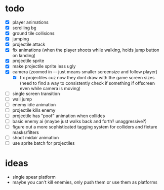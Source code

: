 # todo

- [x] player animations
- [x] scrolling bg
- [x] ground tile collisions
- [x] jumping
- [x] projectile attack
- [x] fix animations (when the player shoots while walking, holds jump button on landing)
- [x] projectile sprite
- [x] make projectile sprite less ugly
- [x] camera (zoomed in -- just means smaller screensize and follow player)
    - [x] fix projectiles cuz now they dont draw with the game screen sizes (need to find a way to consistently check if something if offscreen even while camera is moving)
- [ ] single screen transition
- [ ] wall jump
- [ ] enemy idle animation
- [ ] projectile kills enemy
- [ ] projectile has "poof" animation when collides
- [ ] basic enemy ai (maybe just walks back and forth? unaggressive?)
- [ ] figure out a more sophisticated tagging system for colliders and fixture masks/filters
- [ ] shoot midair animation
- [ ] use sprite batch for projectiles

# ideas

* single spear platform
* maybe you can't kill enemies, only push them or use them as platforms
